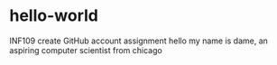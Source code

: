# hello-world
INF109 create GitHub account assignment 
hello my name is dame, an aspiring computer scientist from chicago
